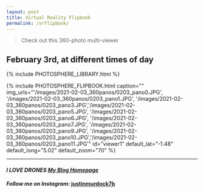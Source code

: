 ```yaml
---
layout: post
title: Virtual Reality Flipbook
permalink: /vrflipbook/
---
```


> Check out this 360-photo multi-viewer

## February 3rd, at different times of day

{% include PHOTOSPHERE_LIBRARY.html %}

{% include PHOTOSPHERE_FLIPBOOK.html caption="" img_urls="'/images/2021-02-03_360panos/0203_pano0.JPG', '/images/2021-02-03_360panos/0203_pano1.JPG', '/images/2021-02-03_360panos/0203_pano3.JPG','/images/2021-02-03_360panos/0203_pano5.JPG', '/images/2021-02-03_360panos/0203_pano6.JPG', '/images/2021-02-03_360panos/0203_pano7.JPG', '/images/2021-02-03_360panos/0203_pano9.JPG', '/images/2021-02-03_360panos/0203_pano10.JPG','/images/2021-02-03_360panos/0203_pano11.JPG'" id="viewer1" default_lat="-1.48" default_long="5.02" default_zoom="70" %}

___


#### _**I LOVE DRONES [My Blog Homepage](/)**_
#### _Follow me on Instagram:_ [**justinmurdock7b**](https://www.instagram.com/justinmurdock7b/?hl=en)

